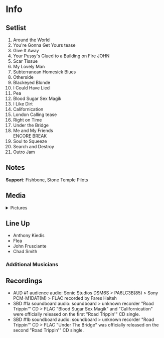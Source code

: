 # Info

## Setlist

1. Around the World
2. You're Gonna Get Yours tease
3. Give It Away
4. Your Pussy's Glued to a Building on Fire JOHN
5. Scar Tissue
6. My Lovely Man
7. Subterranean Homesick Blues
8. Otherside
9. Blackeyed Blonde
10. I Could Have Lied
11. Pea
12. Blood Sugar Sex Magik
13. I Like Dirt
14. Californication
15. London Calling tease
16. Right on Time
17. Under the Bridge
18. Me and My Friends
<br> ENCORE BREAK
19. Soul to Squeeze
20. Search and Destroy
21. Outro Jam

## Notes

**Support**: Fishbone, Stone Temple Pilots

## Media 

<details>
  <summary>Pictures</summary>
  <!--<img alt="Setlist" title="Setlist" src="_.jpg" height="200" />
  <img alt="Clipping" title="Clipping" src="_.jpg" height="200" />
  <img alt="Flyer" title="Flyer" src="_.jpg" height="200" />-->
</details>

## Line Up

* Anthony Kiedis
* Flea
* John Frusciante
* Chad Smith

### Additional Musicians

## Recordings

* AUD #1 audience audio: Sonic Studios DSM6S > PA6LC3B(85) > Sony PCM-M1DAT(M) > FLAC recorded by Fares Halteh 
* SBD #1a soundboard audio: soundboard > unknown recorder "Road Trippin'" CD > FLAC "Blood Sugar Sex Magik" and "Californication" were officially released on the first "Road Trippin'" CD single.  
* SBD #1b soundboard audio: soundboard > unknown recorder "Road Trippin'" CD > FLAC "Under The Bridge" was officially released on the second "Road Trippin'" CD single.
